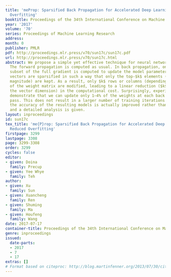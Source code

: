 ```yaml
---
title: 'meProp: Sparsified Back Propagation for Accelerated Deep Learning with Reduced
  Overfitting'
booktitle: Proceedings of the 34th International Conference on Machine Learning
year: '2017'
volume: '70'
series: Proceedings of Machine Learning Research
address: 
month: 0
publisher: PMLR
pdf: http://proceedings.mlr.press/v70/sun17c/sun17c.pdf
url: http://proceedings.mlr.press/v70/sun17c.html
abstract: We propose a simple yet effective technique for neural network learning.
  The forward propagation is computed as usual. In back propagation, only a small
  subset of the full gradient is computed to update the model parameters. The gradient
  vectors are sparsified in such a way that only the top-$k$ elements (in terms of
  magnitude) are kept. As a result, only $k$ rows or columns (depending on the layout)
  of the weight matrix are modified, leading to a linear reduction ($k$ divided by
  the vector dimension) in the computational cost. Surprisingly, experimental results
  demonstrate that we can update only 1–4% of the weights at each back propagation
  pass. This does not result in a larger number of training iterations. More interestingly,
  the accuracy of the resulting models is actually improved rather than degraded,
  and a detailed analysis is given.
layout: inproceedings
id: sun17c
tex_title: 'me{P}rop: Sparsified Back Propagation for Accelerated Deep Learning with
  Reduced Overfitting'
firstpage: 3299
lastpage: 3308
page: 3299-3308
order: 3299
cycles: false
editor:
- given: Doina
  family: Precup
- given: Yee Whye
  family: Teh
author:
- given: Xu
  family: Sun
- given: Xuancheng
  family: Ren
- given: Shuming
  family: Ma
- given: Houfeng
  family: Wang
date: 2017-07-17
container-title: Proceedings of the 34th International Conference on Machine Learning
genre: inproceedings
issued:
  date-parts:
  - 2017
  - 7
  - 17
extras: []
# Format based on citeproc: http://blog.martinfenner.org/2013/07/30/citeproc-yaml-for-bibliographies/
---
```

